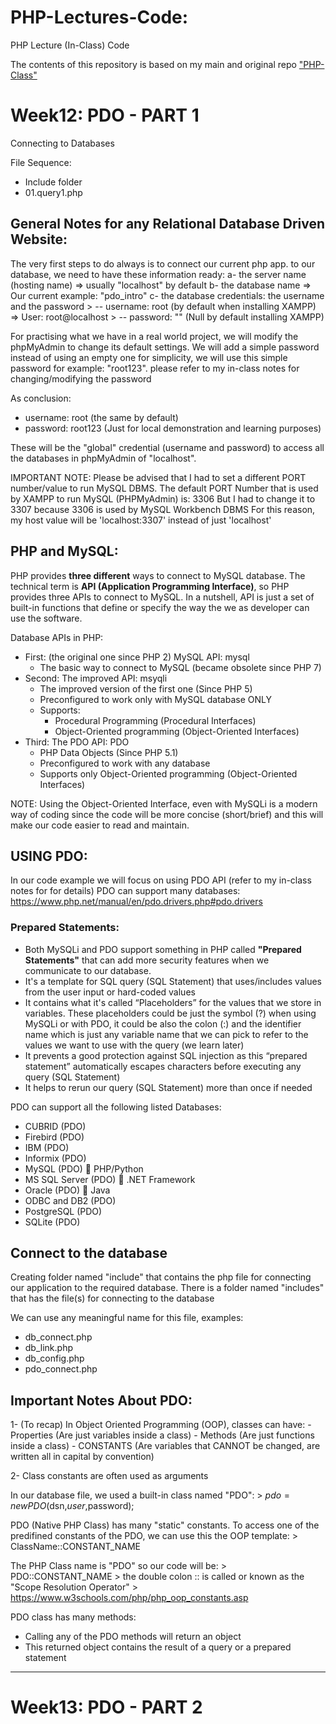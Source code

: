 # PHP-Lectures-Code:
PHP Lecture (In-Class) Code

The contents of this repository is based on my main and original repo ["PHP-Class"](https://github.com/anmarjarjees/php-class)

# Week12: PDO - PART 1
Connecting to Databases

File Sequence:
- Include folder
- 01.query1.php


## General Notes for any Relational Database Driven Website:
The very first steps to do always is to connect our current php app. to our database, we need to have these information ready:
a- the server name (hosting name) => usually "localhost" by default
b- the database name => Our current example: "pdo_intro"
c- the database credentials: the username and the password
    > -- username: root (by default when installing XAMPP) => User: root@localhost
    > -- password: "" (Null by default installing XAMPP)

For practising what we have in a real world project, we will modify the phpMyAdmin to change its default settings. We will add a simple password instead of using an empty one
for simplicity, we will use this simple password for example: "root123". please refer to my in-class notes for changing/modifying the password

As conclusion:
- username: root (the same by default)
- password: root123 (Just for local demonstration and learning purposes)

These will be the "global" credential (username and password) to access all the databases in phpMyAdmin of "localhost".

IMPORTANT NOTE:
Please be advised that I had to set a different PORT number/value to run MySQL DBMS.
The default PORT Number that is used by XAMPP to run MySQL (PHPMyAdmin) is: 3306
But I had to change it to 3307 because 3306 is used by MySQL Workbench DBMS
For this reason, my host value will be 'localhost:3307' instead of just 'localhost'

## PHP and MySQL:
PHP provides **three different** ways to connect to MySQL database. The technical term is **API (Application Programming Interface)**, so PHP provides three APIs to connect to MySQL. In a nutshell, API is just a set of built-in functions that define or specify the way the we as developer can use the software.

Database APIs in PHP:
-	First: (the original one since PHP 2) MySQL API: mysql 
    - The basic way to connect to MySQL (became obsolete since PHP 7)
-	Second: The improved API: msyqli 
    - The improved version of the first one (Since PHP 5)
    - Preconfigured to work only with MySQL database ONLY
    - Supports: 
        - Procedural Programming (Procedural Interfaces)
        - Object-Oriented programming (Object-Oriented Interfaces)
- Third: The PDO API: PDO 
    - PHP Data Objects (Since PHP 5.1)
    - Preconfigured to work with any database
    - Supports only Object-Oriented programming (Object-Oriented Interfaces)

NOTE: Using the Object-Oriented Interface, even with MySQLi is a modern way of coding since the code will be more concise (short/brief) and this will make our code easier to read and maintain.

## USING PDO:
In our code example we will focus on using PDO API (refer to my in-class notes for for details)
PDO can support many databases: https://www.php.net/manual/en/pdo.drivers.php#pdo.drivers

### Prepared Statements:
-	Both MySQLi and PDO support something in PHP called **"Prepared Statements"** that can add more security features when we communicate to our database.
-	It's a template for SQL query (SQL Statement) that uses/includes values from the user input or hard-coded values
-	It contains what it's called “Placeholders” for the values that we store in variables. These placeholders could be just the symbol (?) when using MySQLi or with PDO, it could be also the colon (:) and the identifier name which is just any variable name that we can pick to refer to the values we want to use with the query (we learn later)
-	It prevents a good protection against SQL injection as this “prepared statement” automatically escapes characters before executing any query (SQL Statement)
-	It helps to rerun our query (SQL Statement) more than once if needed

PDO can support all the following listed Databases:
-	CUBRID (PDO)
-	Firebird (PDO)
-	IBM (PDO)
-	Informix (PDO)
-	MySQL (PDO)  PHP/Python
-	MS SQL Server (PDO)  .NET Framework
-	Oracle (PDO)  Java
-	ODBC and DB2 (PDO)
-	PostgreSQL (PDO)
-	SQLite (PDO)

## Connect to the database
Creating folder named "include" that contains the php file for connecting our application to the required database.
There is a folder named "includes" that has the file(s) for connecting to the database

We can use any meaningful name for this file, examples:
- db_connect.php
- db_link.php
- db_config.php
- pdo_connect.php


## Important Notes About PDO:
1- (To recap) In Object Oriented Programming (OOP), classes can have:
    - Properties (Are just variables inside a class)
    - Methods (Are just functions inside a class)
    - CONSTANTS (Are variables that CANNOT be changed, are written all in capital by convention)


2- Class constants are often used as arguments

In our database file, we used a built-in class named "PDO":
    > $pdo = new PDO($dsn,$user,$password); 

PDO (Native PHP Class) has many "static" constants. To access one of the predifined constants of the PDO, we can use this the OOP template: 
    > ClassName::CONSTANT_NAME

The PHP Class name is "PDO" so our code will be:
    > PDO::CONSTANT_NAME
    > the double colon :: is called or known as the "Scope Resolution Operator"
    > https://www.w3schools.com/php/php_oop_constants.asp
    
PDO class has many methods:
- Calling any of the PDO methods will return an object
- This returned object contains the result of a query or a prepared statement

---

# Week13: PDO - PART 2